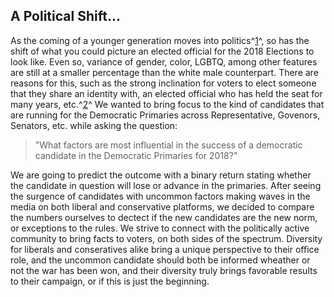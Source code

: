 ## A Political Shift...

As the coming of a younger generation moves into politics^[1](https://fivethirtyeight.com/features/democrats-primaries-candidates-demographics/)^, so has the shift of what you could picture an elected official for the 2018 Elections to look like. Even so, variance of gender, color, LGBTQ, among other features are still at a smaller percentage than the white male counterpart. There are reasons for this, such as the strong inclination for voters to elect someone that they share an identity with, an elected official who has held the seat for many years, etc.^[2](https://www.vox.com/polyarchy/2016/8/30/12697920/race-dividing-american-politics)^ We wanted to bring focus to the kind of candidates that are running for the Democratic Primaries across Representative, Govenors, Senators, etc. while asking the question:

> "What factors are most influential in the success of a democratic candidate in the Democratic Primaries for 2018?"

We are going to predict the outcome with a binary return stating whether the candidate in question will lose or advance in the primaries. After seeing the surgence of candidates with uncommon factors making waves in the media on both liberal and conservative platforms, we decided to compare the numbers ourselves to dectect if the new candidates are the new norm, or exceptions to the rules. We strive to connect with the politically active community to bring facts to voters, on both sides of the spectrum. Diversity for liberals and conseratives alike bring a unique perspective to their office role, and the uncommon candidate should both be informed wheather or not the war has been won, and their diversity truly brings favorable results to their campaign, or if this is just the beginning.